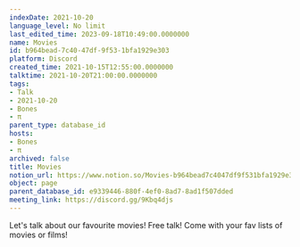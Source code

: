 ```yaml
---
indexDate: 2021-10-20
language_level: No limit
last_edited_time: 2023-09-18T10:49:00.0000000
name: Movies
id: b964bead-7c40-47df-9f53-1bfa1929e303
platform: Discord
created_time: 2021-10-15T12:55:00.0000000
talktime: 2021-10-20T21:00:00.0000000
tags:
- Talk
- 2021-10-20
- Bones
- π
parent_type: database_id
hosts:
- Bones
- π
archived: false
title: Movies
notion_url: https://www.notion.so/Movies-b964bead7c4047df9f531bfa1929e303
object: page
parent_database_id: e9339446-880f-4ef0-8ad7-8ad1f507dded
meeting_link: https://discord.gg/9Kbq4djs
---
```


Let's talk about our favourite movies!
Free talk! Come with your fav lists of movies or films!


